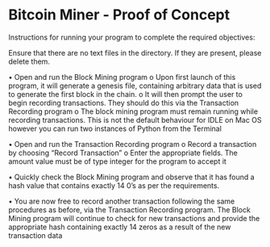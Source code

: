 # Bitcoin Miner - Proof of Concept

Instructions for running your program to complete the required objectives:

Ensure that there are no text files in the directory. If they are present, please delete them.

•	Open and run the Block Mining program
  o	Upon first launch of this program, it will generate a genesis file, containing arbitrary data that is used to generate the first block in the chain.
  o	It will then prompt the user to begin recording transactions. They should do this via the Transaction Recording program
  o	The block mining program must remain running while recording transactions. This is not the default behaviour for IDLE on Mac OS however you can run two instances of Python from the Terminal
  
•	Open and run the Transaction Recording program 
  o	Record a transaction by choosing “Record Transaction”
  o	Enter the appropriate fields. The amount value must be of type integer for the program to accept it

•	Quickly check the Block Mining program and observe that it has found a hash value that contains exactly 14 0’s as per the requirements.

•	You are now free to record another transaction following the same procedures as before, via the Transaction Recording program. The Block Mining program will continue to check for new transactions and provide the appropriate hash containing exactly 14 zeros as a result of the new transaction data

